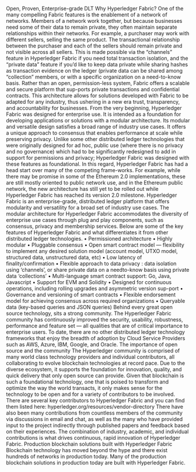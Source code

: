 Open, Proven, Enterprise-grade DLT Why Hyperledger Fabric? One of the many compelling Fabric features is the enablement of a network of networks. Members of a network work together, but because businesses need some of their data to remain private, they often maintain separate relationships within their networks. For example, a purchaser may work with different sellers, selling the same product. The transactional relationship between the purchaser and each of the sellers should remain private and not visible across all sellers. This is made possible via the “channels” feature in Hyperledger Fabric if you need total transaction isolation, and the “private data” feature if you’d like to keep data private while sharing hashes as transaction evidence on the ledger (private data can be shared among “collection” members, or with a specific organization on a need-to-know basis. Rather than an open, permission-less system, Fabric offers a scalable and secure platform that sup-ports private transactions and confidential contracts. This architecture allows for solutions developed with Fabric to be adapted for any industry, thus ushering in a new era trust, transparency, and accountability for businesses. From the very beginning, Hyperledger Fabric was designed for enterprise use. It is intended as a foundation for developing applications or solutions with a modular architecture. Its modular and versatile design satisfies a broad range of industry use cases. It offers a unique approach to consensus that enables performance at scale while preserving privacy. Unlike some other distributed ledger technologies that were originally designed for ad hoc, public use (where there is no privacy and no governance) which had to be significantly redesigned to add in support for permissions and privacy; Hyperledger Fabric was designed with these features as foundational. In this regard, Hyperledger Fabric has had a head start over many of the competing frame-works. For example, while there may be promise in some of the Ethereum 2.0 implementations, these are still mostly oriented to public network use, and in the Ethereum public network, the new architecture has still yet to be rolled out while Hyperledger Fabric has reached its version 2.0 milestone. Hyperledger Fabric is an enterprise-grade, distributed ledger platform that offers modularity and versatility for a broad set of industry use cases. The modular architecture for Hyperledger Fabric accommodates the diversity of enterprise use cases through plug and play components, such as consensus, privacy and membership services. Below are some of the key features of Hyperledger Fabric and what differentiates it from other distributed ledger technologies. • Permissioned architecture • Highly modular • Pluggable consensus • Open smart contract model — flexibility to implement any desired solution model (account model, UTXO model, structured data, unstructured data, etc) • Low latency of finality/confirmation • Flexible approach to data privacy : data isolation using ‘channels’, or share private data on a needto-know basis using private data ‘collections’ • Multi-language smart contract support: Go, Java, Javascript • Support for EVM and Solidity • Designed for continuous operations, including rolling upgrades and asymmetric version sup-port • Governance and versioning of smart contracts • Flexible endorsement model for achieving consensus across required organizations • Queryable data (key-based queries and JSON queries) Behind every great open source technology, sits a strong community. The Hyperledger Fabric community has continuously improved the security, usability, robustness, performance and feature set — all qualities that are of critical importance to enterprise users. To date, there are no other distributed ledger technology frameworks that enjoy the breadth of adoption by Cloud Service Providers such as AWS, Azure, IBM, Google, and Oracle. The importance of open source and the community The Hyperledger community is comprised of many world class technology providers and individual contributors, all collaborating to evolve blockchain technologies at record pace. Due to the diverse ecosystem, it supports the foundation for innovation, quality, and quick delivery that only open source can provide. Given that blockchain is such a foundational technology, one that is poised to transform and optimize the way the world transacts, it only makes sense for the technology to be open and for a variety of contributors to be involved. There are several key contributors to Hyperledger Fabric and you can find them listed here: hyperledger.org/resources/vendor-directory There have also been many contributions from countless members of the community via discussions in email and chat, as well as the many who have provided input to the project indirectly through published papers and feedback based on their experiences. The combination of industry, academic, and individual contributions is what drives continuous, rapid innovation of Hyperledger Fabric. Production blockchain solutions built with Hyperledger Fabric Blockchain technology has moved beyond the hype and there exist hundreds of networks in production today. Many of the production blockchain solutions in production today are built with Hyperledger Fabric.